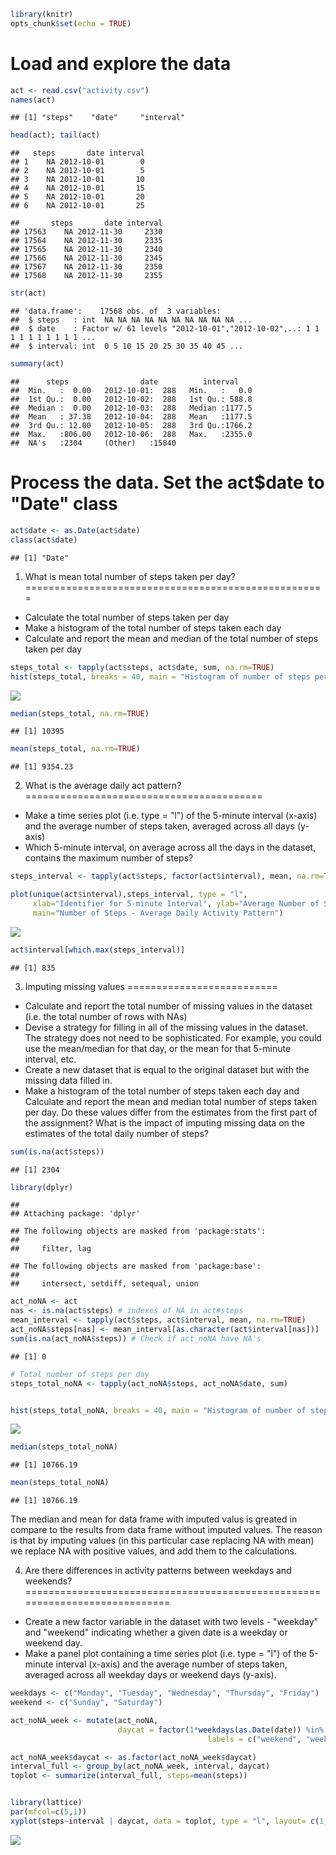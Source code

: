 ``` r
library(knitr)
opts_chunk$set(echo = TRUE)
```

Load and explore the data
=========================

``` r
act <- read.csv("activity.csv")
names(act)
```

    ## [1] "steps"    "date"     "interval"

``` r
head(act); tail(act)
```

    ##   steps       date interval
    ## 1    NA 2012-10-01        0
    ## 2    NA 2012-10-01        5
    ## 3    NA 2012-10-01       10
    ## 4    NA 2012-10-01       15
    ## 5    NA 2012-10-01       20
    ## 6    NA 2012-10-01       25

    ##       steps       date interval
    ## 17563    NA 2012-11-30     2330
    ## 17564    NA 2012-11-30     2335
    ## 17565    NA 2012-11-30     2340
    ## 17566    NA 2012-11-30     2345
    ## 17567    NA 2012-11-30     2350
    ## 17568    NA 2012-11-30     2355

``` r
str(act)
```

    ## 'data.frame':    17568 obs. of  3 variables:
    ##  $ steps   : int  NA NA NA NA NA NA NA NA NA NA ...
    ##  $ date    : Factor w/ 61 levels "2012-10-01","2012-10-02",..: 1 1 1 1 1 1 1 1 1 1 ...
    ##  $ interval: int  0 5 10 15 20 25 30 35 40 45 ...

``` r
summary(act)
```

    ##      steps                date          interval     
    ##  Min.   :  0.00   2012-10-01:  288   Min.   :   0.0  
    ##  1st Qu.:  0.00   2012-10-02:  288   1st Qu.: 588.8  
    ##  Median :  0.00   2012-10-03:  288   Median :1177.5  
    ##  Mean   : 37.38   2012-10-04:  288   Mean   :1177.5  
    ##  3rd Qu.: 12.00   2012-10-05:  288   3rd Qu.:1766.2  
    ##  Max.   :806.00   2012-10-06:  288   Max.   :2355.0  
    ##  NA's   :2304     (Other)   :15840

Process the data. Set the act$date to "Date" class
==================================================

``` r
act$date <- as.Date(act$date)
class(act$date)
```

    ## [1] "Date"

1. What is mean total number of steps taken per day?
====================================================

-   Calculate the total number of steps taken per day
-   Make a histogram of the total number of steps taken each day
-   Calculate and report the mean and median of the total number of steps taken per day

``` r
steps_total <- tapply(act$steps, act$date, sum, na.rm=TRUE)
hist(steps_total, breaks = 40, main = "Histogram of number of steps per day", xlab = "Number of steps")
```

![](PA1_template_files/figure-markdown_github/unnamed-chunk-4-1.png)

``` r
median(steps_total, na.rm=TRUE)
```

    ## [1] 10395

``` r
mean(steps_total, na.rm=TRUE)
```

    ## [1] 9354.23

2. What is the average daily act pattern?
=========================================

-   Make a time series plot (i.e. type = "l") of the 5-minute interval (x-axis) and the average number of steps taken, averaged across all days (y-axis)
-   Which 5-minute interval, on average across all the days in the dataset, contains the maximum number of steps?

``` r
steps_interval <- tapply(act$steps, factor(act$interval), mean, na.rm=TRUE)

plot(unique(act$interval),steps_interval, type = "l", 
     xlab="Identifier for 5-minute Interval", ylab="Average Number of Steps", 
     main="Number of Steps - Average Daily Activity Pattern")
```

![](PA1_template_files/figure-markdown_github/unnamed-chunk-5-1.png)

``` r
act$interval[which.max(steps_interval)]
```

    ## [1] 835

3. Imputing missing values
==========================

-   Calculate and report the total number of missing values in the dataset (i.e. the total number of rows with NAs)
-   Devise a strategy for filling in all of the missing values in the dataset. The strategy does not need to be sophisticated. For example, you could use the mean/median for that day, or the mean for that 5-minute interval, etc.
-   Create a new dataset that is equal to the original dataset but with the missing data filled in.
-   Make a histogram of the total number of steps taken each day and Calculate and report the mean and median total number of steps taken per day. Do these values differ from the estimates from the first part of the assignment? What is the impact of imputing missing data on the estimates of the total daily number of steps?

``` r
sum(is.na(act$steps))
```

    ## [1] 2304

``` r
library(dplyr)
```

    ## 
    ## Attaching package: 'dplyr'

    ## The following objects are masked from 'package:stats':
    ## 
    ##     filter, lag

    ## The following objects are masked from 'package:base':
    ## 
    ##     intersect, setdiff, setequal, union

``` r
act_noNA <- act
nas <- is.na(act$steps) # indexes of NA in act#steps
mean_interval <- tapply(act$steps, act$interval, mean, na.rm=TRUE)
act_noNA$steps[nas] <- mean_interval[as.character(act$interval[nas])]
sum(is.na(act_noNA$steps)) # Check if act_noNA have NA's
```

    ## [1] 0

``` r
# Total number of steps per day
steps_total_noNA <- tapply(act_noNA$steps, act_noNA$date, sum)


hist(steps_total_noNA, breaks = 40, main = "Histogram of number of steps per day \nImputed values", xlab = "Number of steps")
```

![](PA1_template_files/figure-markdown_github/unnamed-chunk-6-1.png)

``` r
median(steps_total_noNA)
```

    ## [1] 10766.19

``` r
mean(steps_total_noNA)
```

    ## [1] 10766.19

The median and mean for data frame with imputed valus is greated in compare to the results from data frame without imputed values. The reason is that by imputing values (in this particular case replacing NA with mean) we replace NA with positive values, and add them to the calculations.

4. Are there differences in activity patterns between weekdays and weekends?
============================================================================

-   Create a new factor variable in the dataset with two levels - "weekday" and "weekend" indicating whether a given date is a weekday or weekend day.
-   Make a panel plot containing a time series plot (i.e. type = "l") of the 5-minute interval (x-axis) and the average number of steps taken, averaged across all weekday days or weekend days (y-axis).

``` r
weekdays <- c("Monday", "Tuesday", "Wednesday", "Thursday", "Friday")
weekend <- c("Sunday", "Saturday")

act_noNA_week <- mutate(act_noNA, 
                        daycat = factor(1*weekdays(as.Date(date)) %in% weekdays, 
                                            labels = c("weekend", "weekday")))

act_noNA_week$daycat <- as.factor(act_noNA_week$daycat) 
interval_full <- group_by(act_noNA_week, interval, daycat)
toplot <- summarize(interval_full, steps=mean(steps))


library(lattice)
par(mfcol=c(5,1))
xyplot(steps~interval | daycat, data = toplot, type = "l", layout= c(1,2))
```

![](PA1_template_files/figure-markdown_github/unnamed-chunk-7-1.png)
